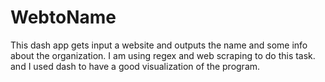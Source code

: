 # WebtoName
This dash app gets input a website and outputs the name and some info about the organization.
I am using regex and web scraping to do this task. and I used dash to have a good visualization of the program.

